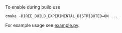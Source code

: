 To enable during build use
```
cmake -DIREE_BUILD_EXPERIMENTAL_DISTRIBUTED=ON ...
```

For example usage see [example.py](python/example.py).
